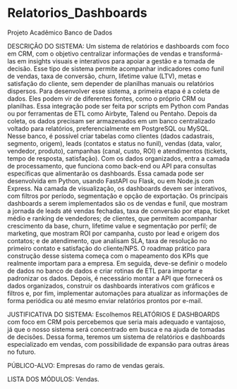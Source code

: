 # Relatorios_Dashboards

Projeto Acadêmico Banco de Dados

DESCRIÇÃO DO SISTEMA: Um sistema de relatórios e dashboards com foco em CRM, com o objetivo centralizar informações de vendas e transformá-las em insights visuais e interativos para apoiar a gestão e a tomada de decisão.
Esse tipo de sistema permite acompanhar indicadores como funil de vendas, taxa de conversão, churn, lifetime value (LTV), metas e satisfação do cliente, sem depender de planilhas manuais ou relatórios dispersos. Para desenvolver esse sistema, a primeira etapa é a coleta de dados. Eles podem vir de diferentes fontes, como o próprio CRM ou planilhas. Essa integração pode ser feita por scripts em Python com Pandas ou por ferramentas de ETL como Airbyte, Talend ou Pentaho. Depois da coleta, os dados precisam ser armazenados em um banco centralizado voltado para relatórios, preferencialmente em PostgreSQL ou MySQL. Nesse banco, é possível criar tabelas como clientes (dados cadastrais, segmento, origem), leads (contatos e status no funil), vendas (data, valor, vendedor, produto), campanhas (canal, custo, ROI) e atendimentos (tickets, tempo de resposta, satisfação). Com os dados organizados, entra a camada de processamento, que funciona como back-end ou API para consultas específicas que alimentarão os dashboards. Essa camada pode ser desenvolvida em Python, usando FastAPI ou Flask, ou em Node.js com Express. Na camada de visualização, os dashboards devem ser interativos, com filtros por período, segmentação e opção de exportação. Os principais dashboards a serem implementados são os de vendas e funil, que mostram a jornada de leads até vendas fechadas, taxa de conversão por etapa, ticket médio e ranking de vendedores; de clientes, que permitem acompanhar crescimento da base, churn, lifetime value e segmentação por perfil; de marketing, que mostram ROI por campanha, custo por lead e origem dos contatos; e de atendimento, que analisam SLA, taxa de resolução no primeiro contato e satisfação do cliente/NPS. O roadmap prático para construção desse sistema começa com o mapeamento dos KPIs que realmente importam para a empresa. Em seguida, deve-se definir o modelo de dados no banco de dados e criar rotinas de ETL para importar e padronizar os dados. Depois, é necessário montar a API que fornecerá os dados organizados, construir os dashboards interativos com gráficos e filtros e, por fim, implementar automações para atualizar as informações de forma periódica ou até mesmo enviar relatórios prontos por e-mail.

JUSTIFICATIVA DO SISTEMA: Escolhemos RELATÓRIOS E DASHBOARDS com foco em CRM pois percebemos que seria mais adequado e vantajoso, já que o nosso sistema será concentrado em busca e na ajuda de tomadas de decisões. Dessa forma, teremos um sistema de relatórios e dashboards especializado em vendas, com possibilidade de expansão para outras áreas no futuro.

PÚBLICO-ALVO: Empresas do ramo de vendas gerais.

LISTA DOS MÓDULOS: Vendas.
